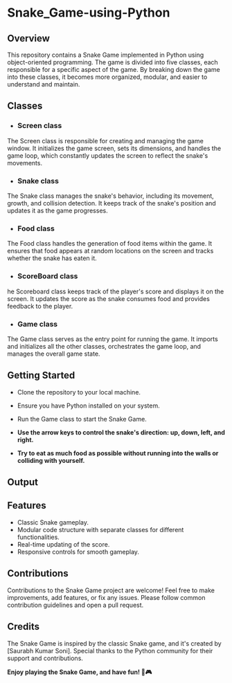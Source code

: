 # Snake_Game-using-Python

## Overview
This repository contains a Snake Game implemented in Python using object-oriented programming. 
The game is divided into five classes, each responsible for a specific aspect of the game. 
By breaking down the game into these classes, it becomes more organized, modular, and easier to understand and maintain.

## Classes
* ### Screen class
The Screen class is responsible for creating and managing the game window. It initializes the game screen, 
sets its dimensions, and handles the game loop, which constantly updates the screen to reflect the snake's movements.

* ### Snake class
The Snake class manages the snake's behavior, including its movement, growth, and collision detection. It keeps track of the snake's position and updates it as the game progresses.

* ### Food class
The Food class handles the generation of food items within the game. It ensures that food appears at random locations on the screen and tracks whether the snake has eaten it.

* ### ScoreBoard class
he Scoreboard class keeps track of the player's score and displays it on the screen. It updates the score as the snake consumes food and provides feedback to the player.

* ### Game class
The Game class serves as the entry point for running the game. It imports and initializes all the other classes, orchestrates the game loop, and manages the overall game state.

## Getting Started
* Clone the repository to your local machine.
* Ensure you have Python installed on your system.
* Run the Game class to start the Snake Game.

* **Use the arrow keys to control the snake's direction: up, down, left, and right.**
* **Try to eat as much food as possible without running into the walls or colliding with yourself.**

## Output

## Features
* Classic Snake gameplay.
* Modular code structure with separate classes for different functionalities.
* Real-time updating of the score.
* Responsive controls for smooth gameplay.

## Contributions
Contributions to the Snake Game project are welcome! Feel free to make improvements, add features, or fix any issues. Please follow common contribution guidelines and open a pull request.

## Credits
The Snake Game is inspired by the classic Snake game, and it's created by [Saurabh Kumar Soni]. Special thanks to the Python community for their support and contributions.

**Enjoy playing the Snake Game, and have fun! 🐍🎮**

